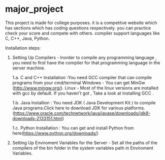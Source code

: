 # major_project
This project is made for college purposes. it is a competitve website which has sections which has coding questions respectively. you can practice check your score and compete with others. compiler support languages like C, C++, Java, Python.


Installation steps:
1. Setting Up Compilers -
    Inorder to compile any programming language , you need to first have the compiler for that programming language in the server machine.

    1.a. C and C++
        Installation :You need GCC compiler that can compile programs from your cmd/terminal
        Windows - You can get MinGw (http://www.mingw.org/).
        Linux - Most of the linux versions are installed with gcc by default. If you haven't got , Take a look at Installing GCC .

    1.b. Java
        Installion : You need JDK ( Java Development Kit ) to compile Java programs.Click here to download JDK for various platforms.
        (https://www.oracle.com/technetwork/java/javase/downloads/jdk8-downloads-2133151.html)

    1.c. Python
        Installation : You can get and install Python from here(https://www.python.org/downloads/)

2. Setting Up Enviroment Variables for the Server -
    Set all the paths of the compilers of the bin folder in the system variables path in Enviroment Variables.
